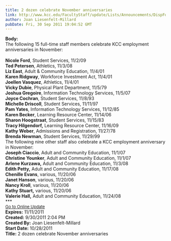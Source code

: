 ```yaml
---
title: 2 dozen celebrate November anniversaries
link: http://www.kcc.edu/FacultyStaff/update/Lists/Announcements/DispForm.aspx?ID=463
author: Joan Liesenfelt-Millard
pubDate: Fri, 30 Sep 2011 19:04:52 GMT
---
```

<div><b>Body:</b> <div class="ExternalClass248F8FD2707C47689167B9CCDF5EDD07">
<div>The following 15 full-time staff members celebrate KCC employment anniversaries in November:</div>
<div><br /><strong>Nicole Ford</strong>, Student Services, 11/2/09<br /><strong>Ted Petersen</strong>, Athletics, 11/3/08<br /><strong>Liz East</strong>, Adult &amp; Community Education, 11/4/01<br /><strong>Karen Ridgway</strong>, Workforce Investment Act, 11/4/01<br /><strong>Joellen Vasquez</strong>, Athletics, 11/4/01<br /><strong>Vicky Dubie</strong>, Physical Plant Department, 11/5/79<br /><strong>Joshua Gregoire</strong>, Information Technology Services, 11/5/07<br /><strong>Joyce Cochran</strong>, Student Services, 11/8/93<br /><strong>Michelle Driscoll</strong>, Student Services, 11/11/97<br /><strong>Pam Yates</strong>, Information Technology Services, 11/12/85<br /><strong>Karen Becker</strong>, Learning Resource Center, 11/14/06<br /><strong>Sharon Hoogstraat</strong>, Student Services, 11/15/83<br /><strong>Tracy Hilgendorf,</strong> Learning Resource Center, 11/16/09<br /><strong>Kathy Weber</strong>, Admissions and Registration, 11/27/78<br /><strong>Brenda Newman</strong>, Student Services, 11/29/99<br /></div>
<div> </div>
<div>The following nine other staff also celebrate a KCC employment anniversary in November:<br /></div>
<div><strong>Joseph Ciaccio</strong>, Adult and Community Education, 11/1/07<br /><strong>Christine Younker</strong>, Adult and Community Education, 11/1/07<br /><strong>Arlene Kurzawa,</strong> Adult and Community Education, 11/3/08<br /><strong>Edith Petty,</strong> Adult and Community Education, 11/17/08<br /><strong>Chenille Evans</strong>, various, 11/20/06<br /><strong>Janet Hanson</strong>, various, 11/20/06<br /><strong>Nancy Kroll</strong>, various, 11/20/06<br /><strong>Kathy Stuart,</strong> various, 11/20/06<br /><strong>Valerie Hall,</strong> Adult and Community Education, 11/24/08</div>
<div> </div>
<div> </div>
<div>***</div>
<div> </div>
<div>
<div><font size="2"><a href="/FacultyStaff/update/Pages/dailyupdate.aspx">Go to Online Update</a></font></div>
<div><font size="2"></font> </div>
<div> </div></div>
<div></div></div>
<div></div></div>
<div><b>Expires:</b> 11/11/2011</div>
<div><b>Created:</b> 9/30/2011 2:04 PM</div>
<div><b>Created By:</b> Joan Liesenfelt-Millard</div>
<div><b>Start Date:</b> 10/28/2011</div>
<div><b>Title:</b> 2 dozen celebrate November anniversaries</div>
